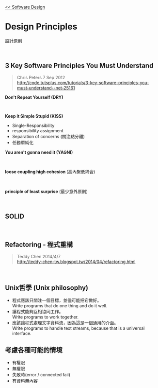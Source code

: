 [<< Software Design](https://github.com/krmfla/research-lab/blob/master/Software-Design/README.md)

# Design Principles

設計原則

<br>

## 3 Key Software Principles You Must Understand
> Chris Peters 7 Sep 2012 <br />
> http://code.tutsplus.com/tutorials/3-key-software-principles-you-must-understand--net-25161

<b>Don't Repeat Yourself (DRY)</b>

<br>

<b>Keep it Simple Stupid (KISS)</b>
 * Single-Responsibility
 * responsibility assignment
 * Separation of concerns (關注點分離)
 * 任務單純化

<b>You aren't gonna need it (YAGNI)</b>

<br>

<b>loose coupling high cohesion </b> (高內聚低耦合)

<br>

<b>principle of least surprise</b> (最少意外原則)

<br>

## SOLID

<br>

## Refactoring - 程式重構
> Teddy Chen 2014/4/7<br />
> http://teddy-chen-tw.blogspot.tw/2014/04/refactoring.html

<br>

## Unix哲學 (Unix philosophy)
 * 程式應該只關注一個目標，並儘可能把它做好。<br> Write programs that do one thing and do it well.
 * 讓程式能夠互相協同工作。<br> Write programs to work together.
 * 應該讓程式處理文字資料流，因為這是一個通用的介面。<br> Write programs to handle text streams, because that is a universal interface.
 
## 考慮各種可能的情境
* 有權限
* 無權限
* 失敗時(error / connected fail)
* 有資料無內容
